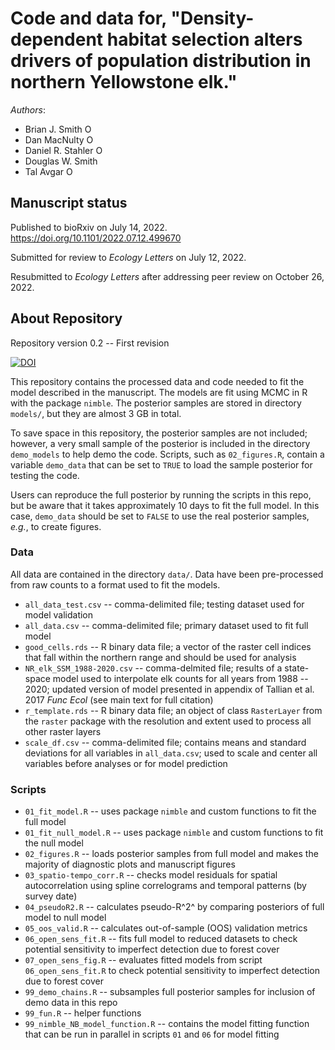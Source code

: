 # Code and data for, "Density-dependent habitat selection alters drivers of population distribution in northern Yellowstone elk."

_Authors_:  

  - Brian J. Smith <a itemprop="sameAs" content="https://orcid.org/0000-0002-0531-0492" href="https://orcid.org/0000-0002-0531-0492" target="orcid.widget" rel="me noopener noreferrer" style="vertical-align:top;"><img src="https://orcid.org/sites/default/files/images/orcid_16x16.png" alt="ORCID iD icon" style="width:1em;margin-right:.5em;"/></a>
  - Dan MacNulty <a itemprop="sameAs" content="https://orcid.org/0000-0002-9173-8910" href="https://orcid.org/0000-0002-9173-8910" target="orcid.widget" rel="me noopener noreferrer" style="vertical-align:top;"><img src="https://orcid.org/sites/default/files/images/orcid_16x16.png" alt="ORCID iD icon" style="width:1em;margin-right:.5em;"/></a>
  - Daniel R. Stahler <a itemprop="sameAs" content="https://orcid.org/0000-0002-8740-6075" href="https://orcid.org/0000-0002-8740-6075" target="orcid.widget" rel="me noopener noreferrer" style="vertical-align:top;"><img src="https://orcid.org/sites/default/files/images/orcid_16x16.png" alt="ORCID iD icon" style="width:1em;margin-right:.5em;"/></a>
  - Douglas W. Smith
  - Tal Avgar <a itemprop="sameAs" content="https://orcid.org/0000-0002-8764-6976" href="https://orcid.org/0000-0002-8764-6976" target="orcid.widget" rel="me noopener noreferrer" style="vertical-align:top;"><img src="https://orcid.org/sites/default/files/images/orcid_16x16.png" alt="ORCID iD icon" style="width:1em;margin-right:.5em;"/></a>

## Manuscript status
Published to bioRxiv on July 14, 2022.  https://doi.org/10.1101/2022.07.12.499670

Submitted for review to *Ecology Letters* on July 12, 2022.

Resubmitted to *Ecology Letters* after addressing peer review on October 26, 2022.

## About Repository

Repository version 0.2 -- First revision

[![DOI](https://zenodo.org/badge/DOI/10.5281/zenodo.6687905.svg)](https://doi.org/10.5281/zenodo.6687905)

This repository contains the processed data and code needed to fit the model described in the manuscript. The models are fit using MCMC in R with the package `nimble`. The posterior samples are stored in directory `models/`, but they are almost 3 GB in total. 

To save space in this repository, the posterior samples are not included; however, a very small sample of the posterior is included in the directory `demo_models` to help demo the code. Scripts, such as `02_figures.R`, contain a variable `demo_data` that can be set to `TRUE` to load the sample posterior for testing the code.

Users can reproduce the full posterior by running the scripts in this repo, but be aware that it takes approximately 10 days to fit the full model. In this case, `demo_data` should be set to `FALSE` to use the real posterior samples, *e.g.*, to create figures.

### Data

All data are contained in the directory `data/`. Data have been pre-processed from raw counts to a format used to fit the models.

- `all_data_test.csv` -- comma-delimited file; testing dataset used for model validation
- `all_data.csv` -- comma-delimited file; primary dataset used to fit full model
- `good_cells.rds` -- R binary data file; a vector of the raster cell indices that fall within the northern range and should be used for analysis
- `NR_elk_SSM_1988-2020.csv` -- comma-delmited file; results of a state-space model used to interpolate elk counts for all years from 1988 -- 2020; updated version of model presented in appendix of Tallian et al. 2017 *Func Ecol* (see main text for full citation)
- `r_template.rds` -- R binary data file; an object of class `RasterLayer` from the `raster` package with the resolution and extent used to process all other raster layers
- `scale_df.csv` -- comma-delimited file; contains means and standard deviations for all variables in `all_data.csv`; used to scale and center all variables before analyses or for model prediction

### Scripts

- `01_fit_model.R` -- uses package `nimble` and custom functions to fit the full model
- `01_fit_null_model.R` -- uses package `nimble` and custom functions to fit the null model
- `02_figures.R` -- loads posterior samples from full model and makes the majority of diagnostic plots and manuscript figures
- `03_spatio-tempo_corr.R` -- checks model residuals for spatial autocorrelation using spline correlograms and temporal patterns (by survey date)
- `04_pseudoR2.R` -- calculates pseudo-R^2^ by comparing posteriors of full model to null model
- `05_oos_valid.R` -- calculates out-of-sample (OOS) validation metrics
- `06_open_sens_fit.R` -- fits full model to reduced datasets to check potential sensitivity to imperfect detection due to forest cover
- `07_open_sens_fig.R` -- evaluates fitted models from script `06_open_sens_fit.R` to check potential sensitivity to imperfect detection due to forest cover
- `99_demo_chains.R` -- subsamples full posterior samples for inclusion of demo data in this repo
- `99_fun.R` -- helper functions
- `99_nimble_NB_model_function.R` -- contains the model fitting function that can be run in parallel in scripts `01` and `06` for model fitting
